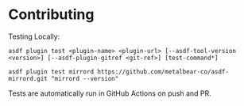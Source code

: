 # Contributing

Testing Locally:

```shell
asdf plugin test <plugin-name> <plugin-url> [--asdf-tool-version <version>] [--asdf-plugin-gitref <git-ref>] [test-command*]

asdf plugin test mirrord https://github.com/metalbear-co/asdf-mirrord.git "mirrord --version"
```

Tests are automatically run in GitHub Actions on push and PR.
